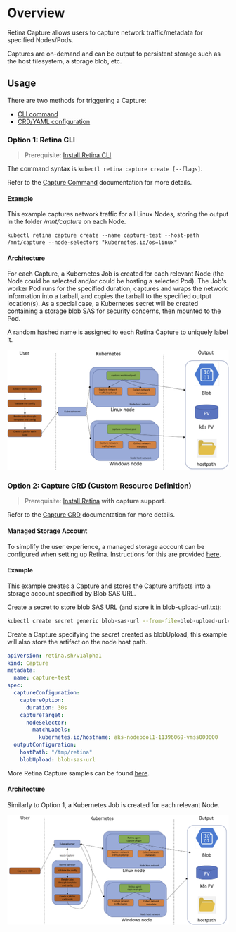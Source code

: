 # Overview

Retina Capture allows users to capture network traffic/metadata for specified Nodes/Pods.

Captures are on-demand and can be output to persistent storage such as the host filesystem, a storage blob, etc.

## Usage

There are two methods for triggering a Capture:

- [CLI command](#option-1-retina-cli)
- [CRD/YAML configuration](#option-2-capture-crd-custom-resource-definition)

### Option 1: Retina CLI

> Prerequisite: [Install Retina CLI](../02-Installation/02-CLI.md)

The command syntax is `kubectl retina capture create [--flags]`.

Refer to the [Capture Command](../04-Captures/cli.md) documentation for more details.

#### Example

This example captures network traffic for all Linux Nodes, storing the output in the folder */mnt/capture* on each Node.

```shell
kubectl retina capture create --name capture-test --host-path /mnt/capture --node-selectors "kubernetes.io/os=linux"
```

#### Architecture

For each Capture, a Kubernetes Job is created for each relevant Node (the Node could be selected and/or could be hosting a selected Pod).
The Job's worker Pod runs for the specified duration, captures and wraps the network information into a tarball, and copies the tarball to the specified output location(s).
As a special case, a Kubernetes secret will be created containing a storage blob SAS for security concerns, then mounted to the Pod.

A random hashed name is assigned to each Retina Capture to uniquely label it.

![Overview of Retina Capture without operator](img/capture-architecture-without-operator.png "Overview of Retina Capture without operator")

### Option 2: Capture CRD (Custom Resource Definition)

> Prerequisite: [Install Retina](../02-Installation/01-Setup.md) **with capture support**.

Refer to the [Capture CRD](../05-Concepts/CRDs/Capture.md) documentation for more details.

#### Managed Storage Account

To simplify the user experience, a managed storage account can be configured when setting up Retina. Instructions for this are provided [here](../04-Captures/managed-storage-account.md#setup).

#### Example

This example creates a Capture and stores the Capture artifacts into a storage account specified by Blob SAS URL.

Create a secret to store blob SAS URL (and store it in blob-upload-url.txt):

```bash
kubectl create secret generic blob-sas-url --from-file=blob-upload-url=./blob-upload-url.txt
```

Create a Capture specifying the secret created as blobUpload, this example will also store the artifact on the node host path.

```yaml
apiVersion: retina.sh/v1alpha1
kind: Capture
metadata:
  name: capture-test
spec:
  captureConfiguration:
    captureOption:
      duration: 30s
    captureTarget:
      nodeSelector:
        matchLabels:
          kubernetes.io/hostname: aks-nodepool1-11396069-vmss000000
  outputConfiguration:
    hostPath: "/tmp/retina"
    blobUpload: blob-sas-url
```

More Retina Capture samples can be found [here](https://github.com/microsoft/retina/tree/main/samples/capture).

#### Architecture

Similarly to Option 1, a Kubernetes Job is created for each relevant Node.

![Overview of Retina Capture with operator](img/capture-architecture-with-operator.png "Overview of Retina Capture with operator")
